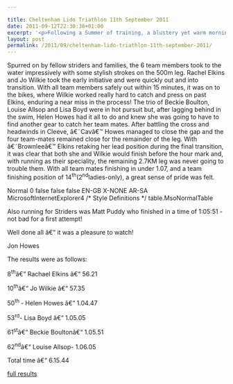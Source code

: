 ```yaml
---

title: Cheltenham Lido Triathlon 11th September 2011
date: 2011-09-12T22:30:38+01:00
excerpt: '<p>Following a Summer of training, a blustery yet warm morning greeted the Striders ladies Tri-team as they took on the Cheltenham Lido Triathlon.</p>'
layout: post
permalink: /2011/09/cheltenham-lido-triathlon-11th-september-2011/
---
```

</p> 

Spurred on by fellow striders and families, the 6 team members took to the water impressively with some stylish strokes on the 500m leg. Rachel Elkins and Jo Wilkie took the early initiative and were quickly out and into transition. With all team members safely out within 15 minutes, it was on to the bikes, where Wilkie worked really hard to catch and press on past Elkins, enduring a near miss in the process! The trio of Beckie Boulton, Louise Allsop and Lisa Boyd were in hot pursuit but, after lagging behind in the swim, Helen Howes had it all to do and knew she was going to have to find another gear to catch her team mates. After battling the cross and headwinds in Cleeve, â€˜Cavâ€™ Howes managed to close the gap and the four team-mates remained close for the remainder of the leg. With â€˜Brownleeâ€™ Elkins retaking her lead position during the final transition, it was clear that both she and Wilkie would finish before the hour mark and, with running as their speciality, the remaining 2.7KM leg was never going to trouble them. With all team mates finishing in under 1.07, and a team finishing position of 14<sup>th</sup>(2<sup>nd</sup>ladies-only), a great sense of pride was felt. 

Normal 0 false false false EN-GB X-NONE AR-SA MicrosoftInternetExplorer4 /\* Style Definitions \*/ table.MsoNormalTable

Also running for Striders was Matt Puddy who finished in a time of 1:05:51 - not bad for a first attempt!

Well done all â€“ it was a pleasure to watch! 

Jon Howes

The results were as follows:

8<sup>th</sup>â€“ Rachael Elkins â€“ 56.21

10<sup>th</sup>â€“ Jo Wilkie â€“ 57.35

50<sup>th </sup>- Helen Howes â€“ 1.04.47

53<sup>rd</sup>- Lisa Boyd â€“ 1.05.05

61<sup>st</sup>â€“ Beckie Boultonâ€“ 1.05.51

62<sup>nd</sup>â€“ Louise Allsop- 1.06.05

Total time â€“ 6.15.44

<a href="http://www.sandfordparkslido.org.uk/index.htm" target="_blank" rel="nofollow">full results</a>